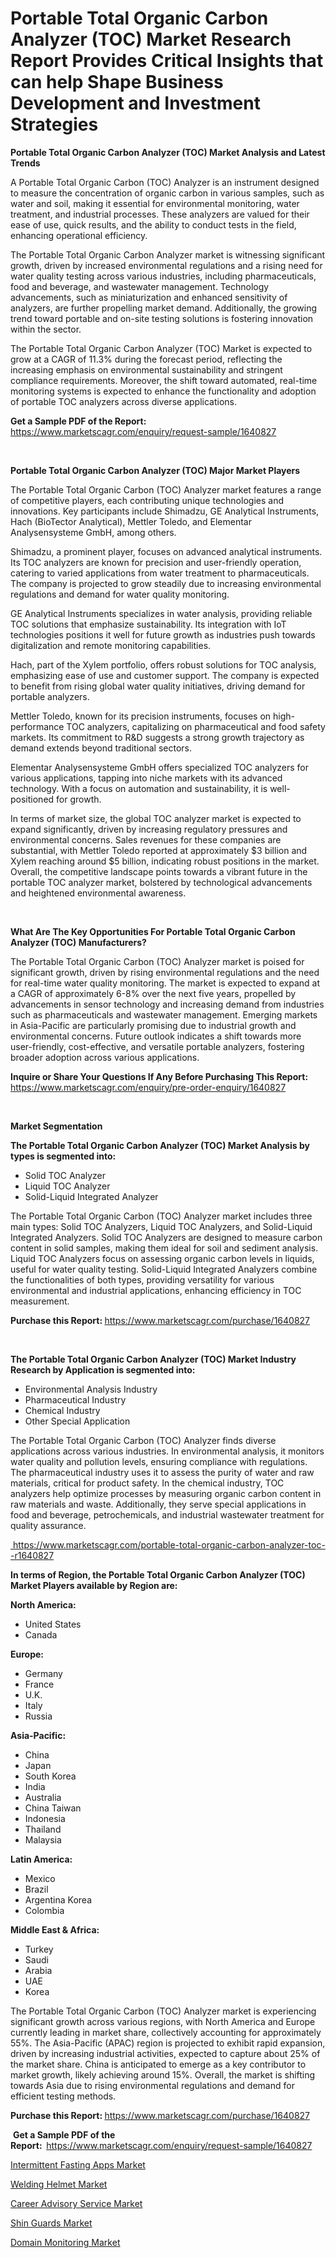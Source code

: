 <p><h1>Portable Total Organic Carbon Analyzer (TOC) Market Research Report Provides Critical Insights that can help Shape Business Development and Investment Strategies</h1></p><p><strong>Portable Total Organic Carbon Analyzer (TOC) Market Analysis and Latest Trends</strong></p>
<p><p>A Portable Total Organic Carbon (TOC) Analyzer is an instrument designed to measure the concentration of organic carbon in various samples, such as water and soil, making it essential for environmental monitoring, water treatment, and industrial processes. These analyzers are valued for their ease of use, quick results, and the ability to conduct tests in the field, enhancing operational efficiency.</p><p>The Portable Total Organic Carbon Analyzer market is witnessing significant growth, driven by increased environmental regulations and a rising need for water quality testing across various industries, including pharmaceuticals, food and beverage, and wastewater management. Technology advancements, such as miniaturization and enhanced sensitivity of analyzers, are further propelling market demand. Additionally, the growing trend toward portable and on-site testing solutions is fostering innovation within the sector.</p><p>The Portable Total Organic Carbon Analyzer (TOC) Market is expected to grow at a CAGR of 11.3% during the forecast period, reflecting the increasing emphasis on environmental sustainability and stringent compliance requirements. Moreover, the shift toward automated, real-time monitoring systems is expected to enhance the functionality and adoption of portable TOC analyzers across diverse applications.</p></p>
<p><strong>Get a Sample PDF of the Report:&nbsp;</strong> <a href="https://www.marketscagr.com/enquiry/request-sample/1640827?utm_campaign=1261&utm_medium=2&utm_source=Github&utm_content=ia&utm_term=25092024&utm_id=portable-total-organic-carbon-analyzer-toc">https://www.marketscagr.com/enquiry/request-sample/1640827</a></p>
<p>&nbsp;</p>
<p><strong>Portable Total Organic Carbon Analyzer (TOC) Major Market Players</strong></p>
<p><p>The Portable Total Organic Carbon (TOC) Analyzer market features a range of competitive players, each contributing unique technologies and innovations. Key participants include Shimadzu, GE Analytical Instruments, Hach (BioTector Analytical), Mettler Toledo, and Elementar Analysensysteme GmbH, among others.</p><p>Shimadzu, a prominent player, focuses on advanced analytical instruments. Its TOC analyzers are known for precision and user-friendly operation, catering to varied applications from water treatment to pharmaceuticals. The company is projected to grow steadily due to increasing environmental regulations and demand for water quality monitoring.</p><p>GE Analytical Instruments specializes in water analysis, providing reliable TOC solutions that emphasize sustainability. Its integration with IoT technologies positions it well for future growth as industries push towards digitalization and remote monitoring capabilities.</p><p>Hach, part of the Xylem portfolio, offers robust solutions for TOC analysis, emphasizing ease of use and customer support. The company is expected to benefit from rising global water quality initiatives, driving demand for portable analyzers.</p><p>Mettler Toledo, known for its precision instruments, focuses on high-performance TOC analyzers, capitalizing on pharmaceutical and food safety markets. Its commitment to R&D suggests a strong growth trajectory as demand extends beyond traditional sectors.</p><p>Elementar Analysensysteme GmbH offers specialized TOC analyzers for various applications, tapping into niche markets with its advanced technology. With a focus on automation and sustainability, it is well-positioned for growth.</p><p>In terms of market size, the global TOC analyzer market is expected to expand significantly, driven by increasing regulatory pressures and environmental concerns. Sales revenues for these companies are substantial, with Mettler Toledo reported at approximately $3 billion and Xylem reaching around $5 billion, indicating robust positions in the market. Overall, the competitive landscape points towards a vibrant future in the portable TOC analyzer market, bolstered by technological advancements and heightened environmental awareness.</p></p>
<p>&nbsp;</p>
<p><strong>What Are The Key Opportunities For Portable Total Organic Carbon Analyzer (TOC) Manufacturers?</strong></p>
<p><p>The Portable Total Organic Carbon (TOC) Analyzer market is poised for significant growth, driven by rising environmental regulations and the need for real-time water quality monitoring. The market is expected to expand at a CAGR of approximately 6-8% over the next five years, propelled by advancements in sensor technology and increasing demand from industries such as pharmaceuticals and wastewater management. Emerging markets in Asia-Pacific are particularly promising due to industrial growth and environmental concerns. Future outlook indicates a shift towards more user-friendly, cost-effective, and versatile portable analyzers, fostering broader adoption across various applications.</p></p>
<p><strong>Inquire or Share Your Questions If Any Before Purchasing This Report:</strong> <a href="https://www.marketscagr.com/enquiry/pre-order-enquiry/1640827?utm_campaign=1261&utm_medium=2&utm_source=Github&utm_content=ia&utm_term=25092024&utm_id=portable-total-organic-carbon-analyzer-toc">https://www.marketscagr.com/enquiry/pre-order-enquiry/1640827</a></p>
<p>&nbsp;</p>
<p><strong>Market Segmentation</strong></p>
<p><strong>The Portable Total Organic Carbon Analyzer (TOC) Market Analysis by types is segmented into:</strong></p>
<p><ul><li>Solid TOC Analyzer</li><li>Liquid TOC Analyzer</li><li>Solid-Liquid Integrated Analyzer</li></ul></p>
<p><p>The Portable Total Organic Carbon (TOC) Analyzer market includes three main types: Solid TOC Analyzers, Liquid TOC Analyzers, and Solid-Liquid Integrated Analyzers. Solid TOC Analyzers are designed to measure carbon content in solid samples, making them ideal for soil and sediment analysis. Liquid TOC Analyzers focus on assessing organic carbon levels in liquids, useful for water quality testing. Solid-Liquid Integrated Analyzers combine the functionalities of both types, providing versatility for various environmental and industrial applications, enhancing efficiency in TOC measurement.</p></p>
<p><strong>Purchase this Report:&nbsp;</strong><a href="https://www.marketscagr.com/purchase/1640827?utm_campaign=1261&utm_medium=2&utm_source=Github&utm_content=ia&utm_term=25092024&utm_id=portable-total-organic-carbon-analyzer-toc">https://www.marketscagr.com/purchase/1640827</a></p>
<p>&nbsp;</p>
<p><strong>The Portable Total Organic Carbon Analyzer (TOC) Market Industry Research by Application is segmented into:</strong></p>
<p><ul><li>Environmental Analysis Industry</li><li>Pharmaceutical Industry</li><li>Chemical Industry</li><li>Other Special Application</li></ul></p>
<p><p>The Portable Total Organic Carbon (TOC) Analyzer finds diverse applications across various industries. In environmental analysis, it monitors water quality and pollution levels, ensuring compliance with regulations. The pharmaceutical industry uses it to assess the purity of water and raw materials, critical for product safety. In the chemical industry, TOC analyzers help optimize processes by measuring organic carbon content in raw materials and waste. Additionally, they serve special applications in food and beverage, petrochemicals, and industrial wastewater treatment for quality assurance.</p></p>
<p><a href="https://www.marketscagr.com/portable-total-organic-carbon-analyzer-toc--r1640827?utm_campaign=1261&utm_medium=2&utm_source=Github&utm_content=ia&utm_term=25092024&utm_id=portable-total-organic-carbon-analyzer-toc">&nbsp;https://www.marketscagr.com/portable-total-organic-carbon-analyzer-toc--r1640827</a></p>
<p><strong>In terms of Region, the Portable Total Organic Carbon Analyzer (TOC) Market Players available by Region are:</strong></p>
<p>
    <p> <strong> North America: </strong>
        <ul>
            <li>United States</li>
            <li>Canada</li>
        </ul>
        </p> 
    <p> <strong> Europe: </strong>
        <ul>
            <li>Germany</li>
            <li>France</li>
            <li>U.K.</li>
            <li>Italy</li>
            <li>Russia</li>
        </ul>
        </p> 
    <p> <strong> Asia-Pacific: </strong>
        <ul>
            <li>China</li>
            <li>Japan</li>
            <li>South Korea</li>
            <li>India</li>
            <li>Australia</li>
            <li>China Taiwan</li>
            <li>Indonesia</li>
            <li>Thailand</li>
            <li>Malaysia</li>
        </ul>
        </p> 
    <p> <strong> Latin America: </strong>
        <ul>
            <li>Mexico</li>
            <li>Brazil</li>
            <li>Argentina Korea</li>
            <li>Colombia</li>
        </ul>
        </p> 
    <p> <strong> Middle East & Africa: </strong>
        <ul>
            <li>Turkey</li>
            <li>Saudi</li>
            <li>Arabia</li>
            <li>UAE</li>
            <li>Korea</li>
        </ul>
    </p>
    </p>
<p><p>The Portable Total Organic Carbon (TOC) Analyzer market is experiencing significant growth across various regions, with North America and Europe currently leading in market share, collectively accounting for approximately 55%. The Asia-Pacific (APAC) region is projected to exhibit rapid expansion, driven by increasing industrial activities, expected to capture about 25% of the market share. China is anticipated to emerge as a key contributor to market growth, likely achieving around 15%. Overall, the market is shifting towards Asia due to rising environmental regulations and demand for efficient testing methods.</p></p>
<p><strong>Purchase this Report: </strong><a href="https://www.marketscagr.com/purchase/1640827?utm_campaign=1261&utm_medium=2&utm_source=Github&utm_content=ia&utm_term=25092024&utm_id=portable-total-organic-carbon-analyzer-toc">https://www.marketscagr.com/purchase/1640827</a></p>
<p>&nbsp;<strong>Get a Sample PDF of the Report:&nbsp;&nbsp;</strong><a href="https://www.marketscagr.com/enquiry/request-sample/1640827?utm_campaign=1261&utm_medium=2&utm_source=Github&utm_content=ia&utm_term=25092024&utm_id=portable-total-organic-carbon-analyzer-toc">https://www.marketscagr.com/enquiry/request-sample/1640827</a></p>
<p><strong></strong></p>
<p><p><a href="https://www.linkedin.com/pulse/intermittent-fasting-apps-market-evolution-global-trends-regional-cwgwc?trackingId=sCnEmPKaSg%2BWefD7wbVkYQ%3D%3D&utm_campaign=1261&utm_medium=2&utm_source=Github&utm_content=ia&utm_term=25092024&utm_id=portable-total-organic-carbon-analyzer-toc">Intermittent Fasting Apps Market</a></p><p><a href="https://issuu.com/reportprime-2/docs/welding-helmet-market-size-2030.ppt_205cf3af170baf?utm_campaign=1261&utm_medium=2&utm_source=Github&utm_content=ia&utm_term=25092024&utm_id=portable-total-organic-carbon-analyzer-toc">Welding Helmet Market</a></p><p><a href="https://www.linkedin.com/pulse/future-ready-strategic-insights-global-career-advisory-2ehec?trackingId=yqd0xD2cTL%2BmImUVc3Sw7g%3D%3D&utm_campaign=1261&utm_medium=2&utm_source=Github&utm_content=ia&utm_term=25092024&utm_id=portable-total-organic-carbon-analyzer-toc">Career Advisory Service Market</a></p><p><a href="https://issuu.com/reportprime-2/docs/shin-guards-market-size-2030.pptx_3e110b5963e234?utm_campaign=1261&utm_medium=2&utm_source=Github&utm_content=ia&utm_term=25092024&utm_id=portable-total-organic-carbon-analyzer-toc">Shin Guards Market</a></p><p><a href="https://www.linkedin.com/pulse/global-domain-monitoring-market-focus-product-type-softwareservice-fuk3c?trackingId=aIfzHgksT2iIo8Rf%2FcNy%2Bw%3D%3D&utm_campaign=1261&utm_medium=2&utm_source=Github&utm_content=ia&utm_term=25092024&utm_id=portable-total-organic-carbon-analyzer-toc">Domain Monitoring Market</a></p></p>